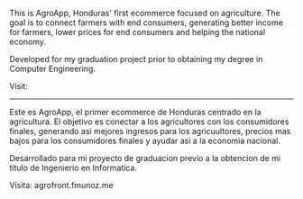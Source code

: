 This is AgroApp, Honduras' first ecommerce focused on agriculture. The goal is to connect farmers with end consumers, generating better income for farmers, lower prices for end consumers and helping the national economy.

Developed for my graduation project prior to obtaining my degree in Computer Engineering.

Visit:

------------------------------------------------

Este es AgroApp, el primer ecommerce de Honduras centrado en la agricultura. El objetivo es conectar a los agricultores con los consumidores finales, generando asi mejores ingresos para los agricuultores, precios mas bajos para los consumidores finales y ayudar asi a la economia nacional.

Desarrollado para mi proyecto de graduacion previo a la obtencion de mi titulo de Ingenierio en Informatica.

Visita:
agrofront.fmunoz.me
